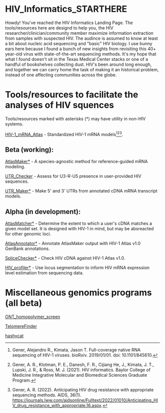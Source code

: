 # HIV_Informatics_STARTHERE
Howdy! You've reached the HIV Informatics Landing Page. The tools/resources here are designd to help you, the HIV researcher/clinician/community member maximize information extraction from samples with suspected HIV. The audince is assumed to know at least a bit about nucleic acid sequencing and "basic" HIV biology. I use bunny ears here because I found a bunch of new insights from revisiting this 40+ year-old virus with state-of-the-art sequencing methods. It's my hope that what I found doesn't sit in the Texas Medical Center stacks or one of a handful of bookshelves collecting dust. HIV's been around long enough, and together we can carry home the task of making it an historical problem, instead of one affecting communities across the globe.

# Tools/resources to facilitate the analyses of HIV squences

Tools/resources marked with asterisks (*) may have utility in non-HIV systems.

[HIV-1_mRNA_Atlas](https://github.com/GenerGener/HIV-1_mRNA_Atlas) - Standardized HIV-1 mRNA models[^1][^2][^3].

## Beta (working): 

[AtlasMaker*](https://github.com/GenerGener/AtlasMaker) - A species-agnostic method for reference-guided mRNA modeling.

[UTR_Checker](https://github.com/GenerGener/UTR_Checker) - Assess for U3-R-U5 presence in user-provided HIV sequences.

[UTR_Maker*](https://github.com/GenerGener/UTR_Maker) - Make 5' and 3' UTRs from annotated cDNA mRNA transcript models.

## Alpha (in development):

[AtlasMatcher*](https://github.com/GenerGener/AtlasMatcher) - Determine the extent to which a user's cDNA matches a given model set. It is designed with HIV-1 in mind, but may be absreacted for other genomic loci.

[AtlasAnnotator*](https://github.com/GenerGener/AtlasAnnotator) - Annotate AtlasMaker output with HIV-1 Atlas v1.0 GenBank annotations.

[SpliceChecker*](https://github.com/GenerGener/SpliceChecker) - Check HIV cDNA against HIV-1 Atlas v1.0.

[HIV_profiler*](https://github.com/GenerGener/HIV_profiler) - Use locus segmentation to inform HIV mRNA expression level estimation from sequencing data.

# Miscellaneous genomics programs (all beta)
[ONT_homopolymer_screen](https://github.com/GenerGener/ONT_homopolymer_screen)

[TelomereFinder](https://github.com/GenerGener/TelomereFinder)

[hashycat](https://github.com/GenerGener/hashycat)

[^1]: Gener, Alejandro R., Kimata, Jason T. Full-coverage native RNA sequencing of HIV-1 viruses. bioRxiv. 2019/01/01. doi: 10.1101/845610.

[^2]: Gener, A. R., Klotman, P. E., Danesh, F. R., Cijiang He, J., Kimata, J. T., Lupski, J. R., & Ross, M. J. (2021). HIV informatics. Baylor College of Medicine Integrative Molecular and Biomedical Sciences Graduate Program.

[^3]: Gener, A. R. (2022). Anticipating HIV drug resistance with appropriate sequencing methods. AIDS, 36(1). https://journals.lww.com/aidsonline/Fulltext/2022/01010/Anticipating_HIV_drug_resistance_with_appropriate.16.aspx.
